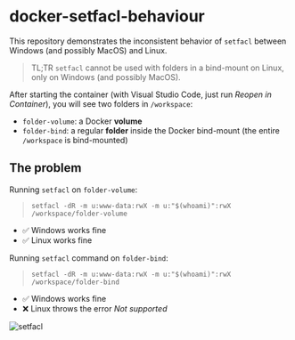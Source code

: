 # docker-setfacl-behaviour

This repository demonstrates the inconsistent behavior of `setfacl` between Windows (and possibly MacOS) and Linux.

> TL;TR `setfacl` cannot be used with folders in a bind-mount on Linux, only on Windows (and possibly MacOS).

After starting the container (with Visual Studio Code, just run *Reopen in Container*), you will see two folders in `/workspace`:

- `folder-volume`: a Docker **volume**
- `folder-bind`: a regular **folder** inside the Docker bind-mount (the entire `/workspace` is bind-mounted)

## The problem

Running `setfacl` on `folder-volume`:

> `setfacl -dR -m u:www-data:rwX -m u:"$(whoami)":rwX /workspace/folder-volume`

- ✅ Windows works fine
- ✅ Linux works fine

Running `setfacl` command on `folder-bind`:

> `setfacl -dR -m u:www-data:rwX -m u:"$(whoami)":rwX /workspace/folder-bind`

- ✅ Windows works fine
- ❌ Linux throws the error *Not supported*

![setfacl](https://github.com/gremo/docker-setfacl-behaviour/assets/1532616/3bca96ec-cd8d-47fc-89c0-a1e71ccc3ae9)
